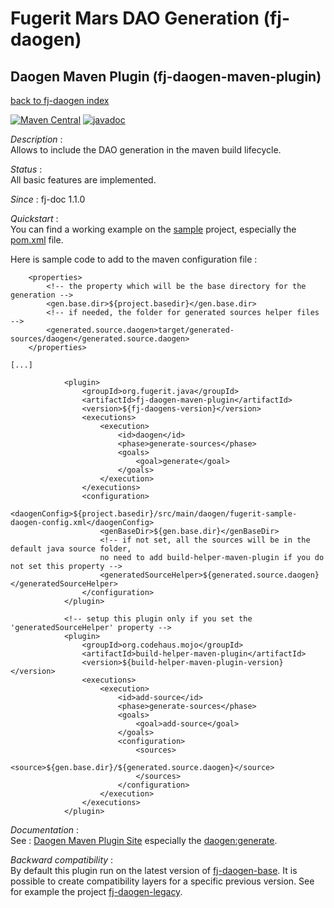# Fugerit Mars DAO Generation (fj-daogen)

## Daogen Maven Plugin (fj-daogen-maven-plugin)

[back to fj-daogen index](../README.md)  

[![Maven Central](https://img.shields.io/maven-central/v/org.fugerit.java/fj-daogen-maven-plugin.svg)](https://mvnrepository.com/artifact/org.fugerit.java/fj-daogen-maven-plugin)
[![javadoc](https://javadoc.io/badge2/org.fugerit.java/fj-daogen-maven-plugin/javadoc.svg)](https://javadoc.io/doc/org.fugerit.java/fj-daogen-maven-plugin)

*Description* :  
Allows to include the DAO generation in the maven build lifecycle.

*Status* :  
All basic features are implemented.

*Since* : fj-doc 1.1.0
    
*Quickstart* :  
You can find a working example on the [sample](../fj-daogen-sample/README.md) project, especially the [pom.xml](../fj-daogen-sample/pom.xml) file.

Here is sample code to add to the maven configuration file :  

```
	<properties>
		<!-- the property which will be the base directory for the generation -->
		<gen.base.dir>${project.basedir}</gen.base.dir>
		<!-- if needed, the folder for generated sources helper files -->
		<generated.source.daogen>target/generated-sources/daogen</generated.source.daogen>
	</properties>

[...]

			<plugin>
				<groupId>org.fugerit.java</groupId>
				<artifactId>fj-daogen-maven-plugin</artifactId>
				<version>${fj-daogens-version}</version>
				<executions>
					<execution>
						<id>daogen</id>
						<phase>generate-sources</phase>
						<goals>
							<goal>generate</goal>
						</goals>
					</execution>
				</executions>
				<configuration>
					<daogenConfig>${project.basedir}/src/main/daogen/fugerit-sample-daogen-config.xml</daogenConfig>
					<genBaseDir>${gen.base.dir}</genBaseDir>
					<!-- if not set, all the sources will be in the default java source folder,
					no need to add build-helper-maven-plugin if you do not set this property -->
					<generatedSourceHelper>${generated.source.daogen}</generatedSourceHelper>
				</configuration>
			</plugin>
			
			<!-- setup this plugin only if you set the 'generatedSourceHelper' property -->
			<plugin>
                <groupId>org.codehaus.mojo</groupId>
                <artifactId>build-helper-maven-plugin</artifactId>
                <version>${build-helper-maven-plugin-version}</version>
                <executions>
                    <execution>
                        <id>add-source</id>
                        <phase>generate-sources</phase>
                        <goals>
                            <goal>add-source</goal>
                        </goals>
                        <configuration>
		                    <sources>
		                    	<source>${gen.base.dir}/${generated.source.daogen}</source>
		                    </sources>
                        </configuration>
                    </execution>
                </executions>
            </plugin>
```

*Documentation* :  
See : [Daogen Maven Plugin Site](https://docs.fugerit.org/data/java/site/fj-daogen-maven-plugin/plugin-info.html)
especially the [daogen:generate](https://docs.fugerit.org/data/java/site/fj-daogen-maven-plugin/generate-mojo.html).

*Backward compatibility* :  
By default this plugin run on the latest version of [fj-daogen-base](../fj-daogen-base/README.md). It is possible to create compatibility layers for a specific previous version. See for example the project [fj-daogen-legacy](https://github.com/fugerit-org/fj-daogen-legacy).